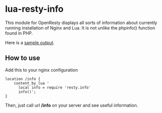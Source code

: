 lua-resty-info
==============

This module for OpenResty displays all sorts of information about currently running installation of Nginx and Lua.
It is not unlike the phpinfo() function found in PHP.

Here is a [sample output](http://www.kembox.com/lua-resty-info.html).

How to use
----------

Add this to your nginx configuration

```
location /info {
    content_by_lua '
      local info = require 'resty.info'
      info()';
}
```

Then, just call url **/info** on your server and see useful information.
